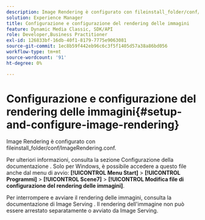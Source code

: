 ```yaml
---
description: Image Rendering è configurato con fileinstall_folder/conf/ImageRendering.conf.
solution: Experience Manager
title: Configurazione e configurazione del rendering delle immagini
feature: Dynamic Media Classic, SDK/API
role: Developer,Business Practitioner
exl-id: 126833bf-16db-40f1-8179-7775e9063081
source-git-commit: 1ec8b59f442eb96c6c3f5f1405d57a38a86bd056
workflow-type: tm+mt
source-wordcount: '91'
ht-degree: 0%

---
```


# Configurazione e configurazione del rendering delle immagini{#setup-and-configure-image-rendering}

Image Rendering è configurato con fileinstall_folder/conf/ImageRendering.conf.

Per ulteriori informazioni, consulta la sezione Configurazione della documentazione . Solo per Windows, è possibile accedere a questo file anche dal menu di avvio: **[!UICONTROL Menu Start]** > **[!UICONTROL Programmi]** > **[!UICONTROL Scene7]** > **[!UICONTROL Modifica file di configurazione del rendering delle immagini]**.

Per interrompere e avviare il rendering delle immagini, consulta la documentazione di Image Serving . Il rendering dell&#39;immagine non può essere arrestato separatamente o avviato da Image Serving.

